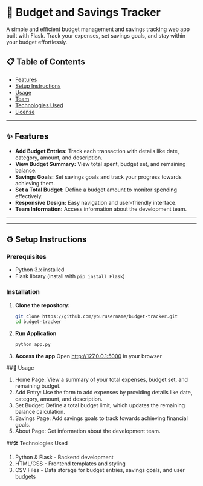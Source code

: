 # 💸 Budget and Savings Tracker

A simple and efficient budget management and savings tracking web app built with Flask. Track your expenses, set savings goals, and stay within your budget effortlessly.

## 📋 Table of Contents
- [Features](#features)
- [Setup Instructions](#setup-instructions)
- [Usage](#usage)
- [Team](#team)
- [Technologies Used](#technologies-used)
- [License](#license)

---

## ✨ Features

- **Add Budget Entries:** Track each transaction with details like date, category, amount, and description.
- **View Budget Summary:** View total spent, budget set, and remaining balance.
- **Savings Goals:** Set savings goals and track your progress towards achieving them.
- **Set a Total Budget:** Define a budget amount to monitor spending effectively.
- **Responsive Design:** Easy navigation and user-friendly interface.
- **Team Information:** Access information about the development team.

---

---

## ⚙️ Setup Instructions

### Prerequisites
- Python 3.x installed
- Flask library (install with `pip install Flask`)

### Installation
1. **Clone the repository:**
   ```bash
   git clone https://github.com/yourusername/budget-tracker.git
   cd budget-tracker
2. **Run Application**
   ```bash
   python app.py
3. **Access the app**
   Open http://127.0.0.1:5000 in your browser

##🚀 Usage
1. Home Page: View a summary of your total expenses, budget set, and remaining budget.
2. Add Entry: Use the form to add expenses by providing details like date, category, amount, and description.
3. Set Budget: Define a total budget limit, which updates the remaining balance calculation.
4. Savings Page: Add savings goals to track towards achieving financial goals.
5. About Page: Get information about the development team.

##🛠️ Technologies Used
1. Python & Flask - Backend development
2. HTML/CSS - Frontend templates and styling
3. CSV Files - Data storage for budget entries, savings goals, and user budgets
